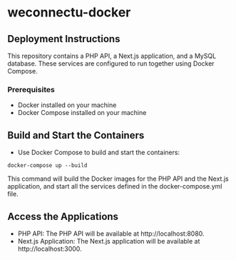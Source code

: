 # weconnectu-docker

## Deployment Instructions
This repository contains a PHP API, a Next.js application, and a MySQL database. These services are configured to run together using Docker Compose.

### Prerequisites
- Docker installed on your machine
- Docker Compose installed on your machine

## Build and Start the Containers
- Use Docker Compose to build and start the containers:
```
docker-compose up --build
```

This command will build the Docker images for the PHP API and the Next.js application, and start all the services defined in the docker-compose.yml file.

## Access the Applications
- PHP API: The PHP API will be available at http://localhost:8080.
- Next.js Application: The Next.js application will be available at http://localhost:3000.
